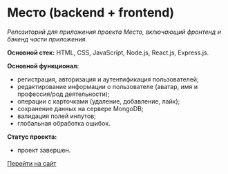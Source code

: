 # Место (backend + frontend)
_Репозиторий для приложения проекта Место, включающий фронтенд и бэкенд части приложения._

**Основной стек:** HTML, CSS, JavaScript, Node.js, React.js, Express.js.

**Основной функционал:**
* регистрация, авторизация и аутентификация пользователей;
* редактирование информации о пользователе (аватар, имя и профессия/род деятельности);
* операции с карточками (удаление, добавление, лайк);
* сохранение данных на сервере MongoDB;
* валидация полей инпутов;
* глобальная обработка ошибок.

**Статус проекта:**
* проект завершен.

[Перейти на сайт](https://platonova.mesto.nomoredomains.rocks)
